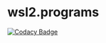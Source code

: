 # wsl2.programs
[![Codacy Badge](https://api.codacy.com/project/badge/Grade/f8f170bd5c8c462f800392db75ed4fe1)](https://app.codacy.com/gh/JanoPL/wsl2.programs?utm_source=github.com&utm_medium=referral&utm_content=JanoPL/wsl2.programs&utm_campaign=Badge_Grade_Settings)